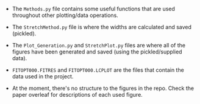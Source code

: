  - The `Methods.py` file contains some useful functions that are used throughout other plotting/data operations.
 - The `StretchMethod.py` file is where the widths are calculated and saved (pickled).
 - The `Plot_Generation.py` and `StretchPlot.py` files are where all of the figures have been generated and saved (using the pickled/supplied data). 
 - `FITOPT000.FITRES` and `FITOPT000.LCPLOT` are the files that contain the data used in the project.

 - At the moment, there's no structure to the figures in the repo. Check the paper overleaf for descriptions of each used figure. 